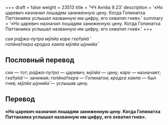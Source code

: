 +++
draft = false
weight = 23513
title = 'ЧЧ Антйа 9.23'
description = '«Но царевич назначил лошадям заниженную цену. Когда Гопинатха Паттанаяка услышал названную им цифру, его охватил гнев».'
summary = '«Но царевич назначил лошадям заниженную цену. Когда Гопинатха Паттанаяка услышал названную им цифру, его охватил гнев».'
+++

_сеи ра̄джа-путра мӯлйа каре гха̄т̣а̄н̃а̄  
гопӣна̄тхера кродха хаила мӯлйа ш́унийа̄_

## Пословный перевод

_сеи_ — тот; _ра̄джа_\-_путра_ — царевич; _мӯлйа_ — цену; _каре_ — назначает; _гха̄т̣а̄н̃а̄_ — занижая; _гопӣна̄тхера_ — Гопинатхи; _кродха_ _хаила_ — был гнев; _мӯлйа_ _ш́унийа̄_ — услышав цену.

## Перевод

**«Но царевич назначил лошадям заниженную цену. Когда Гопинатха Паттанаяка услышал названную им цифру, его охватил гнев».**
